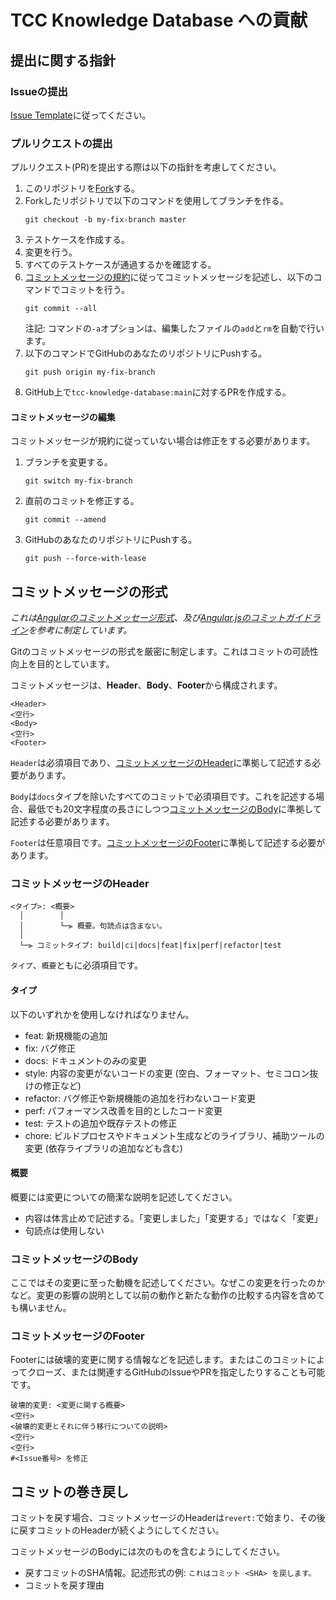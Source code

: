# TCC Knowledge Database への貢献
## 提出に関する指針
### Issueの提出
[Issue Template](https://github.com/TCC-Study-Group/tcc-knowledge-database/issues/new/choose)に従ってください。

### プルリクエストの提出
プルリクエスト(PR)を提出する際は以下の指針を考慮してください。

1. このリポジトリを[Fork](https://docs.github.com/ja/github/getting-started-with-github/quickstart/fork-a-repo)する。
2. Forkしたリポジトリで以下のコマンドを使用してブランチを作る。
    ```
    git checkout -b my-fix-branch master
    ```
3. テストケースを作成する。
4. 変更を行う。
5. すべてのテストケースが通過するかを確認する。
6. [コミットメッセージの規約](#コミットメッセージの形式)に従ってコミットメッセージを記述し、以下のコマンドでコミットを行う。
    ```
    git commit --all
    ```
    注記: コマンドの`-a`オプションは、編集したファイルの`add`と`rm`を自動で行います。
7. 以下のコマンドでGitHubのあなたのリポジトリにPushする。
    ```
    git push origin my-fix-branch
    ```
8. GitHub上で`tcc-knowledge-database:main`に対するPRを作成する。

#### コミットメッセージの編集
コミットメッセージが規約に従っていない場合は修正をする必要があります。

1. ブランチを変更する。
    ```
    git switch my-fix-branch
    ```
2. 直前のコミットを修正する。
    ```
    git commit --amend
    ```
3. GitHubのあなたのリポジトリにPushする。
    ```
    git push --force-with-lease
    ```

## コミットメッセージの形式
_これは[Angularのコミットメッセージ形式](https://github.com/angular/angular/blob/master/CONTRIBUTING.md#-commit-message-format)、及び[Angular.jsのコミットガイドライン](https://github.com/angular/angular.js/blob/master/DEVELOPERS.md#-git-commit-guidelines)を参考に制定しています。_

Gitのコミットメッセージの形式を厳密に制定します。これはコミットの可読性向上を目的としています。

コミットメッセージは、**Header**、**Body**、**Footer**から構成されます。
```
<Header>
<空行>
<Body>
<空行>
<Footer>
```

`Header`は必須項目であり、[コミットメッセージのHeader](#コミットメッセージのHeader)に準拠して記述する必要があります。

`Body`は`docs`タイプを除いたすべてのコミットで必須項目です。これを記述する場合、最低でも20文字程度の長さにしつつ[コミットメッセージのBody](#コミットメッセージのBody)に準拠して記述する必要があります。

`Footer`は任意項目です。[コミットメッセージのFooter](#コミットメッセージのFooter)に準拠して記述する必要があります。

### コミットメッセージのHeader
```
<タイプ>: <概要>
  │        │
  │        └─⫸ 概要。句読点は含まない。
  │
  └─⫸ コミットタイプ: build|ci|docs|feat|fix|perf|refactor|test
```
`タイプ`、`概要`ともに必須項目です。

#### タイプ
以下のいずれかを使用しなければなりません。

- feat: 新規機能の追加
- fix: バグ修正
- docs: ドキュメントのみの変更
- style: 内容の変更がないコードの変更 (空白、フォーマット、セミコロン抜けの修正など)
- refactor: バグ修正や新規機能の追加を行わないコード変更
- perf: パフォーマンス改善を目的としたコード変更
- test: テストの追加や既存テストの修正
- chore: ビルドプロセスやドキュメント生成などのライブラリ、補助ツールの変更 (依存ライブラリの追加なども含む)

#### 概要
概要には変更についての簡潔な説明を記述してください。

- 内容は体言止めで記述する。「変更しました」「変更する」ではなく「変更」
- 句読点は使用しない

### コミットメッセージのBody
ここではその変更に至った動機を記述してください。なぜこの変更を行ったのかなど。変更の影響の説明として以前の動作と新たな動作の比較する内容を含めても構いません。

### コミットメッセージのFooter
Footerには破壊的変更に関する情報などを記述します。またはこのコミットによってクローズ、または関連するGitHubのIssueやPRを指定したりすることも可能です。

```
破壊的変更: <変更に関する概要>
<空行>
<破壊的変更とそれに伴う移行についての説明>
<空行>
<空行>
#<Issue番号> を修正
```

## コミットの巻き戻し
コミットを戻す場合、コミットメッセージのHeaderは`revert:`で始まり、その後に戻すコミットのHeaderが続くようにしてください。

コミットメッセージのBodyには次のものを含むようにしてください。

- 戻すコミットのSHA情報。記述形式の例: `これはコミット <SHA> を戻します。`
- コミットを戻す理由